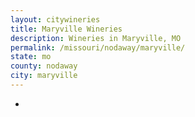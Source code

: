 ```yaml
---
layout: citywineries
title: Maryville Wineries
description: Wineries in Maryville, MO
permalink: /missouri/nodaway/maryville/
state: mo
county: nodaway
city: maryville
---
```

-

